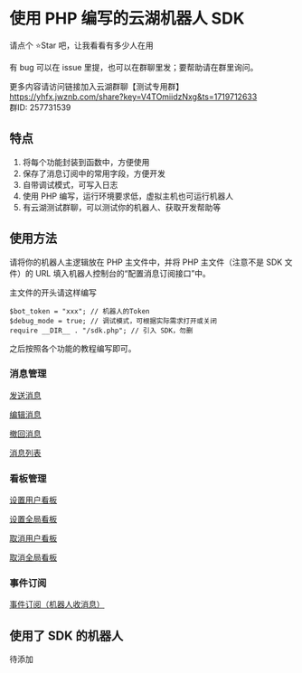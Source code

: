 # 使用 PHP 编写的云湖机器人 SDK

请点个 ⭐Star 吧，让我看看有多少人在用

有 bug 可以在 issue 里提，也可以在群聊里发；要帮助请在群里询问。

更多内容请访问链接加入云湖群聊【测试专用群】  
https://yhfx.jwznb.com/share?key=V4TOmiidzNxg&ts=1719712633  
群ID: 257731539

## 特点

1. 将每个功能封装到函数中，方便使用
2. 保存了消息订阅中的常用字段，方便开发
3. 自带调试模式，可写入日志
4. 使用 PHP 编写，运行环境要求低，虚拟主机也可运行机器人
5. 有云湖测试群聊，可以测试你的机器人、获取开发帮助等

## 使用方法

请将你的机器人主逻辑放在 PHP 主文件中，并将 PHP 主文件（注意不是 SDK 文件）的 URL 填入机器人控制台的“配置消息订阅接口”中。

主文件的开头请这样编写

```
$bot_token = "xxx"; // 机器人的Token
$debug_mode = true; // 调试模式，可根据实际需求打开或关闭
require __DIR__ . "/sdk.php"; // 引入 SDK，勿删
```

之后按照各个功能的教程编写即可。

### 消息管理

[发送消息](https://github.com/jibukeshi/yunhu_bot_php/blob/main/docs/send.md)

[编辑消息](https://github.com/jibukeshi/yunhu_bot_php/blob/main/docs/edit.md)

[撤回消息](https://github.com/jibukeshi/yunhu_bot_php/blob/main/docs/recall.md)

[消息列表](https://github.com/jibukeshi/yunhu_bot_php/blob/main/docs/messages.md)

### 看板管理

[设置用户看板](https://github.com/jibukeshi/yunhu_bot_php/blob/main/docs/set_board.md)

[设置全局看板](https://github.com/jibukeshi/yunhu_bot_php/blob/main/docs/set_board_all.md)

[取消用户看板](https://github.com/jibukeshi/yunhu_bot_php/blob/main/docs/unset_board.md)

[取消全局看板](https://github.com/jibukeshi/yunhu_bot_php/blob/main/docs/unset_board_all.md)

### 事件订阅

[事件订阅（机器人收消息）](https://github.com/jibukeshi/yunhu_bot_php/blob/main/docs/receive.md)

## 使用了 SDK 的机器人

待添加